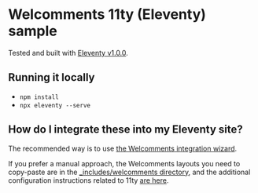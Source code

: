 # Welcomments 11ty (Eleventy) sample

Tested and built with [Eleventy v1.0.0](https://github.com/11ty/eleventy/releases/tag/v1.0.0).

## Running it locally

- `npm install`
- `npx eleventy --serve`

## How do I integrate these into my Eleventy site?

The recommended way is to use [the Welcomments integration wizard](https://app.welcomments.io/new/choose).

If you prefer a manual approach, the Welcomments layouts you need to copy-paste are in the [\_includes/welcomments directory](_includes/welcomments/), and the additional configuration instructions related to 11ty [are here](../_integration_instructions/eleventy.md).
